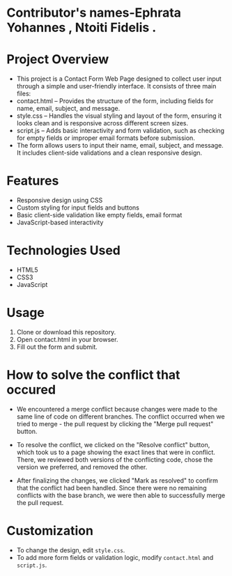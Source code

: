 # Contributor's names-Ephrata Yohannes , Ntoiti Fidelis .

# Project Overview
- This project is a Contact Form Web Page designed to collect user input through a simple and user-friendly interface. It consists of three main files:
- contact.html – Provides the structure of the form, including fields for name, email, subject, and message.
- style.css – Handles the visual styling and layout of the form, ensuring it looks clean and is responsive across different screen sizes.
- script.js – Adds basic interactivity and form validation, such as checking for empty fields or improper email formats before submission.
- The form allows users to input their name, email, subject, and message.  It includes client-side validations and a clean responsive design.


# Features 

- Responsive design using CSS
- Custom styling for input fields and buttons
- Basic client-side validation like empty fields, email format
- JavaScript-based interactivity

# Technologies Used

- HTML5
- CSS3
- JavaScript 

# Usage

1. Clone or download this repository.
2. Open contact.html in your browser.
3. Fill out the form and submit.

# How to solve the conflict that occured
- We encountered a merge conflict because changes were made to the same line of code on different branches. The conflict occurred when we tried to merge - the pull request by clicking the "Merge pull request" button.

- To resolve the conflict, we clicked on the "Resolve conflict" button, which took us to a page showing the exact lines that were in conflict. There, we reviewed both versions of the conflicting code, chose the version we preferred, and removed the other.

- After finalizing the changes, we clicked "Mark as resolved" to confirm that the conflict had been handled. Since there were no remaining conflicts with the base branch, we were then able to successfully merge the pull request.

#  Customization

- To change the design, edit `style.css`.
- To add more form fields or validation logic, modify `contact.html` and `script.js`.
 



